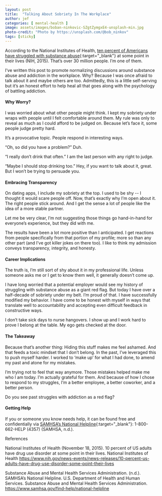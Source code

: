 ```yaml
---
layout: post
title:  "Talking About Sobriety In The Workplace"
author: jef
categories: [ mental-health ]
image: assets/images/boban-ninkovic-SZgtZymgxE4-unsplash-min.jpg
photo-credit: "Photo by https://unsplash.com/@bob_ninkov"
tags: [sticky]
---
```

According to the National Institutes of Health, [ten percent of Americans have struggled with substance abuse](https://www.nih.gov/news-events/news-releases/10-percent-us-adults-have-drug-use-disorder-some-point-their-lives){:target="_blank"} at some point in their lives (NIH, 2015). That’s over 30 million people. I’m one of them. 

I’ve written this post to promote normalizing discussions around substance abuse and addiction in the workplace. Why? Because I was once afraid to talk about it and maybe others are too. Admittedly, this is a little self-serving but it’s an honest effort to help heal all that goes along with the psychology of battling addiction. 

#### Why Worry?

I was worried about what other people might think. I kept my sobriety under wraps with people until I felt comfortable around them. My rule was only to reveal as much as I could afford to be judged on. Because let’s face it, some people judge pretty hard.

It’s a provocative topic. People respond in interesting ways. 

“Oh, so did you have a problem?” Duh.

“I really don’t drink that often.” I am the last person with any right to judge.

“Maybe I should stop drinking too.” Hey, if you want to talk about it, great. But I won’t be trying to persuade you. 

#### Embracing Transparency

On dating apps, I include my sobriety at the top. I used to be shy -- I thought it would scare people off. Now, that’s exactly why I’m open about it. The right people stick around. And I get the sense a lot of people like the idea of a more stable partner. 

Let me be very clear, I’m not suggesting those things go hand-in-hand for everyone’s experience, but they did with me.

The results have been a lot more positive than I anticipated. I get reactions from people specifically from that portion of my profile; more so than any other part (and I’ve got killer jokes on there too). I like to think my admission conveys transparency, integrity, and honesty. 

#### Career Implications

The truth is, I’m still sort of shy about it in my professional life. Unless someone asks me or I get to know them well, it generally doesn’t come up. 

I have long worried that a potential employer would see my history of struggling with substance abuse as a giant red flag. But today I have over a half-decade of sobriety under my belt. I’m proud of that. I have successfully modified my behavior. I have come to be honest with myself in ways that translate well to accountability and accepting even difficult feedback in constructive ways. 

I don’t take sick days to nurse hangovers. I show up and I work hard to prove I belong at the table. My ego gets checked at the door. 

#### The Takeaway

Because that’s another thing: Hiding this stuff makes me feel ashamed. And that feeds a toxic mindset that I don’t belong. In the past, I’ve leveraged this to push myself harder. I worked to ‘make up’ for what I had done, to amend my past and atone for my mistakes. 

I’m trying not to feel that way anymore. Those mistakes helped make me who I am today. I’m actually grateful for them. And because of how I chose to respond to my struggles, I’m a better employee, a better coworker, and a better person.

Do you see past struggles with addiction as a red flag?

#### Getting Help

If you or someone you know needs help, it can be found free and confidentially via [SAMHSA’s National Helpline](https://www.samhsa.gov/find-help/national-helpline){:target="_blank"}: 1-800-662-HELP (4357) (SAMHSA, n.d.).

References

National Institutes of Health (November 18, 2015). 10 percent of US adults have drug use disorder at some point in their lives. National Institutes of Health https://www.nih.gov/news-events/news-releases/10-percent-us-adults-have-drug-use-disorder-some-point-their-lives

Substance Abuse and Mental Health Services Administration. (n.d.). SAMHSA’s National Helpline. U.S. Department of Health and Human Services. Substance Abuse and Mental Health Services Administration. https://www.samhsa.gov/find-help/national-helpline

